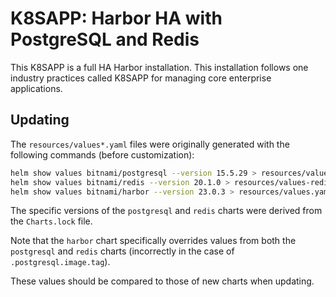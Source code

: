 # K8SAPP: Harbor HA with PostgreSQL and Redis

This K8SAPP is a full HA Harbor installation. This installation follows one industry practices called K8SAPP for managing core enterprise applications.

## Updating

The `resources/values*.yaml` files were originally generated with the following commands (before customization):

```sh
helm show values bitnami/postgresql --version 15.5.29 > resources/values-postgresql.yaml
helm show values bitnami/redis --version 20.1.0 > resources/values-redis.yaml
helm show values bitnami/harbor --version 23.0.3 > resources/values.yaml
```

The specific versions of the `postgresql` and `redis` charts were derived from the `Charts.lock` file.

Note that the `harbor` chart specifically overrides values from both the `postgresql` and `redis` charts (incorrectly in the case of `.postgresql.image.tag`).

These values should be compared to those of new charts when updating.
